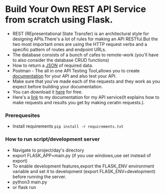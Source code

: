 # Build Your Own REST API Service from scratch using Flask.
- REST (REpresentational State Transfer) is an architectural style for designing APIs.There's a lot of rules for making an API RESTful.But the two  most important ones are using the HTTP request verbs and a specific pattern of routes and endpoint URLs.
- The database consists of a bunch of cafes to remote-work (you'll have to also consider the database CRUD functions)
- How to return a [JSON](https://www.adamsmith.haus/python/docs/flask.jsonify) of required data.
- Postman - The all in one API Testing Tool,allows you to create [documentation](https://learning.postman.com/docs/publishing-your-api/documenting-your-api/) for your API and also test your API.
- Make sure that you've made each of the requests and they work as you expect before building your documentation. 
-  You can download it [here](https://www.postman.com/downloads/) for free.
-  Here's a [link](https://documenter.getpostman.com/view/22470891/UzkV1vsF) to my documentation for my API service(It explains how to make requests and results you get by making ceratin requests.).

### Prerequesites
- Install requirements `pip install -r requirements.txt`

### How to run script/development server
- Navigate to project/day's directory
- export FLASK_APP=main.py (if you use windows,use set instead of export)
- To enable development features,export the FLASK_ENV environment variable and set it to development (export FLASK_ENV=development) before running the server.
- python3 main.py
- or flask run


